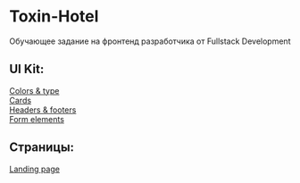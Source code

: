 # Toxin-Hotel
Обучающее задание на фронтенд разработчика от Fullstack Development
## UI Kit:
[Colors & type](https://aleksryab.github.io/toxin-hotel/dist/colors-type.html)<br />
[Cards](https://aleksryab.github.io/toxin-hotel/dist/cards.html)<br />
[Headers & footers](https://aleksryab.github.io/toxin-hotel/dist/headers-footers.html)<br />
[Form elements](https://aleksryab.github.io/toxin-hotel/dist/form-elements.html)<br />
## Страницы:
[Landing page](https://aleksryab.github.io/toxin-hotel/dist/index.html)<br />